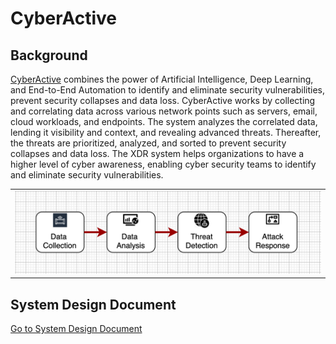 # CyberActive

## Background
[CyberActive](https://www.cyberactive.com) combines the power of Artificial Intelligence, Deep Learning, and End-to-End Automation to identify and eliminate security vulnerabilities, prevent security collapses and data loss. CyberActive works by collecting and correlating data across various network points such as servers, email, cloud workloads, and endpoints. The system analyzes the correlated data, lending it visibility and context, and revealing advanced threats. Thereafter, the threats are prioritized, analyzed, and sorted to prevent security collapses and data loss. The XDR system helps organizations to have a higher level of cyber awareness, enabling cyber security teams to identify and eliminate security vulnerabilities.

<table width="256px">
  <tr>
    <td><img src="./docs/imgs/img-1-overview.png" /></td>
  </tr>
</table>

## System Design Document
[Go to System Design Document](./docs/system-design.md)


